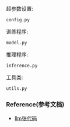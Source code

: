 超参数设置:

```
config.py
```

训练程序:

```
model.py
```

推理程序:

```
inference.py
```

工具类:

```
utils.py
```

### Reference(参考文档)

- [llm张代码](https://github.com/waylandzhang/Transformer-from-scratch)
